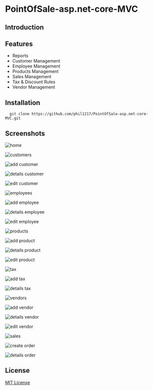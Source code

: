 # PointOfSale-asp.net-core-MVC
## Introduction ##
## Features ##
* Reports
* Customer Management
* Employee Management
* Products Management
* Sales Management
* Tax & Discount Rules
* Vendor Management
## Installation ##
```
  git clone https://github.com/phil1217/PointOfSale-asp.net-core-MVC.git
```
## Screenshots ##
![home](ScreenShots/ss-home.png)

![customers](ScreenShots/ss-customers.png)

![add customer](ScreenShots/ss-add-customer.png)

![details customer](ScreenShots/ss-details-customer.png)

![edit customer](ScreenShots/ss-edit-customer.png)

![employees](ScreenShots/ss-employees.png)

![add employee](ScreenShots/ss-add-employee.png)

![details employee](ScreenShots/ss-details-employee.png)

![edit employee](ScreenShots/ss-edit-employee.png)

![products](ScreenShots/ss-products.png)

![add product](ScreenShots/ss-add-product.png)

![details product](ScreenShots/ss-details-product.png)

![edit product](ScreenShots/ss-edit-product.png)

![tax](ScreenShots/ss-tax.png)

![add tax](ScreenShots/ss-add-tax.png)

![details tax](ScreenShots/ss-details-tax.png)

![vendors](ScreenShots/ss-vendors.png)

![add vendor](ScreenShots/ss-add-vendor.png)

![details vendor](ScreenShots/ss-details-vendor.png)

![edit vendor](ScreenShots/ss-edit-vendor.png)

![sales](ScreenShots/ss-sales.png)

![create order](ScreenShots/ss-create-order.png)

![details order](ScreenShots/ss-details-order.png)

## License ##
[MIT License](LICENSE)
